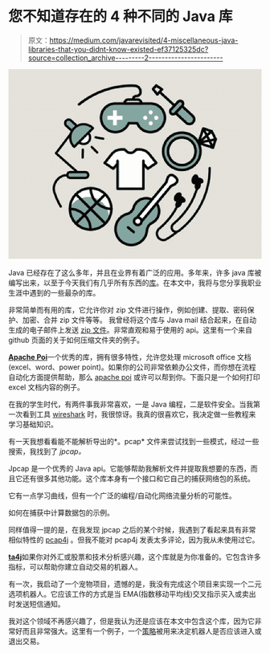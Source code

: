 # 您不知道存在的 4 种不同的 Java 库

> 原文：<https://medium.com/javarevisited/4-miscellaneous-java-libraries-that-you-didnt-know-existed-ef37125325dc?source=collection_archive---------2----------------------->

[![](img/39d2bef82ddf89ec8452c0f236ff627c.png)](https://javarevisited.blogspot.com/2018/01/top-20-libraries-and-apis-for-java-programmers.html)

Java 已经存在了这么多年，并且在业界有着广泛的应用。多年来，许多 java 库被编写出来，以至于今天我们有几乎所有东西的[库](/javarevisited/20-essential-java-libraries-and-apis-every-programmer-should-learn-5ccd41812fc7)。在本文中，我将与您分享我职业生涯中遇到的一些最杂的库。

非常简单而有用的库，它允许你对 zip 文件进行操作，例如创建、提取、密码保护、加密、合并 zip 文件等等。
我曾经将这个库与 Java mail 结合起来，在自动生成的电子邮件上发送 [zip 文件](https://javarevisited.blogspot.com/2014/06/2-examples-to-read-zip-files-in-java-zipFile-vs-zipInputStream.html)。非常直观和易于使用的 api。这里有一个来自 github 页面的关于如何压缩文件夹的例子。

[**Apache Poi**](https://poi.apache.org/)一个优秀的库，拥有很多特性，允许您处理 microsoft office 文档(excel、word、power point)。如果你的公司非常依赖办公文件，而你想在流程自动化方面提供帮助，那么 [apache poi](https://www.java67.com/2014/09/how-to-read-write-xlsx-file-in-java-apache-poi-example.html) 或许可以帮到你。下面只是一个如何打印 excel 文档内容的例子。

在我的学生时代，有两件事我非常喜欢，一是 Java 编程，二是软件安全。当我第一次看到工具 [wireshark](https://www.wireshark.org/) 时，我很惊讶。我真的很喜欢它，我决定做一些教程来学习基础知识。

有一天我想看看能不能解析导出的*。pcap* 文件来尝试找到一些模式，经过一些搜索，我找到了 *jpcap。*

Jpcap 是一个优秀的 Java api。它能够帮助我解析文件并提取我想要的东西，而且它还有很多其他功能。这个库本身有一个接口和它自己的捕获网络包的系统。

它有一点学习曲线，但有一个广泛的编程/自动化网络流量分析的可能性。

如何在捕获中计算数据包的示例。

同样值得一提的是，在我发现 jpcap 之后的某个时候，我遇到了看起来具有非常相似特性的 [pcap4j](https://github.com/kaitoy/pcap4j#download) 。但我不能对 pcap4j 发表太多评论，因为我从未使用过它。

[**ta4j**](https://github.com/ta4j/ta4j)如果你对外汇或股票和技术分析感兴趣，这个库就是为你准备的。它包含许多指标，可以帮助你建立自动交易的机器人。

有一次，我启动了一个宠物项目，遗憾的是，我没有完成这个项目来实现一个二元选项机器人。它应该工作的方式是当 EMA(指数移动平均线)交叉指示买入或卖出时发送短信通知。

我对这个领域不再感兴趣了，但是我认为还是应该在本文中包含这个库，因为它非常好而且非常强大。这里有一个例子，一个[策略](https://javarevisited.blogspot.com/2014/11/strategy-design-pattern-in-java-using-Enum-Example.html)被用来决定机器人是否应该进入或退出交易。